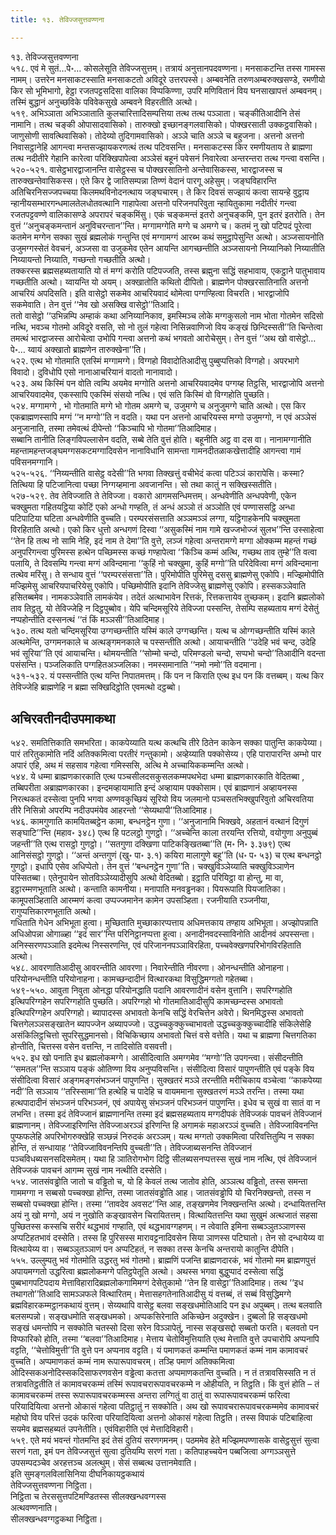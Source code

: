 ```yaml
---
title: १३. तेविज्जसुत्तवण्णना

---
```

१३. तेविज्जसुत्तवण्णना  
५१८. एवं मे सुतं…पे॰… कोसलेसूति तेविज्जसुत्तम्। तत्रायं अनुत्तानपदवण्णना। मनसाकटन्ति तस्स गामस्स नामम्। उत्तरेन मनसाकटस्साति मनसाकटतो अविदूरे उत्तरपस्से। अम्बवनेति तरुणअम्बरुक्खसण्डे, रमणीयो किर सो भूमिभागो, हेट्ठा रजतपट्टसदिसा वालिका विप्पकिण्णा, उपरि मणिवितानं विय घनसाखापत्तं अम्बवनम्। तस्मिं बुद्धानं अनुच्छविके पविवेकसुखे अम्बवने विहरतीति अत्थो।  
५१९. अभिञ्ञाता अभिञ्ञाताति कुलचारित्तादिसम्पत्तिया तत्थ तत्थ पञ्ञाता। चङ्कीतिआदीनि तेसं नामानि। तत्थ चङ्की ओपासादवासिको। तारुक्खो इच्छानङ्गलवासिको। पोक्खरसाती उक्कट्ठवासिको। जाणुसोणी सावत्थिवासिको। तोदेय्यो तुदिगामवासिको। अञ्ञे चाति अञ्ञे च बहुजना। अत्तनो अत्तनो निवासट्ठानेहि आगन्त्वा मन्तसज्झायकरणत्थं तत्थ पटिवसन्ति। मनसाकटस्स किर रमणीयताय ते ब्राह्मणा तत्थ नदीतीरे गेहानि कारेत्वा परिक्खिपापेत्वा अञ्ञेसं बहूनं पवेसनं निवारेत्वा अन्तरन्तरा तत्थ गन्त्वा वसन्ति।  
५२०-५२१. वासेट्ठभारद्वाजानन्ति वासेट्ठस्स च पोक्खरसातिनो अन्तेवासिकस्स, भारद्वाजस्स च तारुक्खन्तेवासिकस्स। एते किर द्वे जातिसम्पन्ना तिण्णं वेदानं पारगू अहेसुम्। जङ्घविहारन्ति अतिचिरनिसज्जपच्चया किलमथविनोदनत्थाय जङ्घचारम्। ते किर दिवसं सज्झायं कत्वा सायन्हे वुट्ठाय न्हानीयसम्भारगन्धमालतेलधोतवत्थानि गाहापेत्वा अत्तनो परिजनपरिवुता न्हायितुकामा नदीतीरं गन्त्वा रजतपट्टवण्णे वालिकासण्डे अपरापरं चङ्कमिंसु। एकं चङ्कमन्तं इतरो अनुचङ्कमि, पुन इतरं इतरोति। तेन वुत्तं ‘‘अनुचङ्कमन्तानं अनुविचरन्तान’’न्ति। मग्गामग्गेति मग्गे च अमग्गे च। कतमं नु खो पटिपदं पूरेत्वा कतमेन मग्गेन सक्का सुखं ब्रह्मलोकं गन्तुन्ति एवं मग्गामग्गं आरब्भ कथं समुट्ठापेसुन्ति अत्थो। अञ्जसायनोति उजुमग्गस्सेतं वेवचनं, अञ्जसा वा उजुकमेव एतेन आयन्ति आगच्छन्तीति अञ्जसायनो निय्यानिको निय्यातीति निय्यायन्तो निय्याति, गच्छन्तो गच्छतीति अत्थो।  
तक्करस्स ब्रह्मसहब्यतायाति यो तं मग्गं करोति पटिपज्जति, तस्स ब्रह्मुना सद्धिं सहभावाय, एकट्ठाने पातुभावाय गच्छतीति अत्थो। य्वायन्ति यो अयम्। अक्खातोति कथितो दीपितो। ब्राह्मणेन पोक्खरसातिनाति अत्तनो आचरियं अपदिसति। इति वासेट्ठो सकमेव आचरियवादं थोमेत्वा पग्गण्हित्वा विचरति। भारद्वाजोपि सकमेवाति। तेन वुत्तं ‘‘नेव खो असक्खि वासेट्ठो’’तिआदि।  
ततो वासेट्ठो ‘‘उभिन्नम्पि अम्हाकं कथा अनिय्यानिकाव, इमस्मिञ्च लोके मग्गकुसलो नाम भोता गोतमेन सदिसो नत्थि, भवञ्च गोतमो अविदूरे वसति, सो नो तुलं गहेत्वा निसिन्नवाणिजो विय कङ्खं छिन्दिस्सती’’ति चिन्तेत्वा तमत्थं भारद्वाजस्स आरोचेत्वा उभोपि गन्त्वा अत्तनो कथं भगवतो आरोचेसुम्। तेन वुत्तं ‘‘अथ खो वासेट्ठो…पे॰… य्वायं अक्खातो ब्राह्मणेन तारुक्खेना’’ति।  
५२२. एत्थ भो गोतमाति एतस्मिं मग्गामग्गे। विग्गहो विवादोतिआदीसु पुब्बुप्पत्तिको विग्गहो। अपरभागे विवादो। दुविधोपि एसो नानाआचरियानं वादतो नानावादो।  
५२३. अथ किस्मिं पन वोति त्वम्पि अयमेव मग्गोति अत्तनो आचरियवादमेव पग्गय्ह तिट्ठसि, भारद्वाजोपि अत्तनो आचरियवादमेव, एकस्सापि एकस्मिं संसयो नत्थि। एवं सति किस्मिं वो विग्गहोति पुच्छति।  
५२४. मग्गामग्गे , भो गोतमाति मग्गे भो गोतम अमग्गे च, उजुमग्गे च अनुजुमग्गे चाति अत्थो। एस किर एकब्राह्मणस्सापि मग्गं ‘‘न मग्गो’’ति न वदति। यथा पन अत्तनो आचरियस्स मग्गो उजुमग्गो, न एवं अञ्ञेसं अनुजानाति, तस्मा तमेवत्थं दीपेन्तो ‘‘किञ्चापि भो गोतमा’’तिआदिमाह।  
सब्बानि तानीति लिङ्गविपल्लासेन वदति, सब्बे तेति वुत्तं होति। बहूनीति अट्ठ वा दस वा। नानामग्गानीति महन्तामहन्तजङ्घमग्गसकटमग्गादिवसेन नानाविधानि सामन्ता गामनदीतळाकखेत्तादीहि आगन्त्वा गामं पविसनमग्गानि।  
५२५-५२६. ‘‘निय्यन्तीति वासेट्ठ वदेसी’’ति भगवा तिक्खत्तुं वचीभेदं कत्वा पटिञ्ञं कारापेसि। कस्मा? तित्थिया हि पटिजानित्वा पच्छा निग्गय्हमाना अवजानन्ति। सो तथा कातुं न सक्खिस्सतीति।  
५२७-५२९. तेव तेविज्जाति ते तेविज्जा। वकारो आगमसन्धिमत्तम्। अन्धवेणीति अन्धपवेणी, एकेन चक्खुमता गहितयट्ठिया कोटिं एको अन्धो गण्हति, तं अन्धं अञ्ञो तं अञ्ञोति एवं पण्णाससट्ठि अन्धा पटिपाटिया घटिता अन्धवेणीति वुच्चति। परम्परसंसत्ताति अञ्ञमञ्ञं लग्गा, यट्ठिगाहकेनपि चक्खुमता विरहिताति अत्थो। एको किर धुत्तो अन्धगणं दिस्वा ‘‘असुकस्मिं नाम गामे खज्जभोज्जं सुलभ’’न्ति उस्साहेत्वा ‘‘तेन हि तत्थ नो सामि नेहि, इदं नाम ते देमा’’ति वुत्ते, लञ्जं गहेत्वा अन्तरामग्गे मग्गा ओक्कम्म महन्तं गच्छं अनुपरिगन्त्वा पुरिमस्स हत्थेन पच्छिमस्स कच्छं गण्हापेत्वा ‘‘किञ्चि कम्मं अत्थि, गच्छथ ताव तुम्हे’’ति वत्वा पलायि, ते दिवसम्पि गन्त्वा मग्गं अविन्दमाना ‘‘कुहिं नो चक्खुमा, कुहिं मग्गो’’ति परिदेवित्वा मग्गं अविन्दमाना तत्थेव मरिंसु। ते सन्धाय वुत्तं ‘‘परम्परसंसत्ता’’ति। पुरिमोपीति पुरिमेसु दससु ब्राह्मणेसु एकोपि। मज्झिमोपीति मज्झिमेसु आचरियपाचरियेसु एकोपि। पच्छिमोपीति इदानि तेविज्जेसु ब्राह्मणेसु एकोपि। हस्सकञ्ञेवाति हसितब्बमेव। नामकञ्ञेवाति लामकंयेव। तदेतं अत्थाभावेन रित्तकं, रित्तकत्तायेव तुच्छकम्। इदानि ब्रह्मलोको ताव तिट्ठतु, यो तेविज्जेहि न दिट्ठपुब्बोव। येपि चन्दिमसूरिये तेविज्जा पस्सन्ति, तेसम्पि सहब्यताय मग्गं देसेतुं नप्पहोन्तीति दस्सनत्थं ‘‘तं किं मञ्ञसी’’तिआदिमाह।  
५३०. तत्थ यतो चन्दिमसूरिया उग्गच्छन्तीति यस्मिं काले उग्गच्छन्ति। यत्थ च ओग्गच्छन्तीति यस्मिं काले अत्थमेन्ति, उग्गमनकाले च अत्थङ्गमनकाले च पस्सन्तीति अत्थो। आयाचन्तीति ‘‘उदेहि भवं चन्द, उदेहि भवं सूरिया’’ति एवं आयाचन्ति। थोमयन्तीति ‘‘सोम्मो चन्दो, परिमण्डलो चन्दो, सप्पभो चन्दो’’तिआदीनि वदन्ता पसंसन्ति। पञ्जलिकाति पग्गहितअञ्जलिका। नमस्समानाति ‘‘नमो नमो’’ति वदमाना।  
५३१-५३२. यं पस्सन्तीति एत्थ यन्ति निपातमत्तम्। किं पन न किराति एत्थ इध पन किं वत्तब्बम्। यत्थ किर तेविज्जेहि ब्राह्मणेहि न ब्रह्मा सक्खिदिट्ठोति एवमत्थो दट्ठब्बो।  


## अचिरवतीनदीउपमाकथा

५४२. समतित्तिकाति समभरिता। काकपेय्याति यत्थ कत्थचि तीरे ठितेन काकेन सक्का पातुन्ति काकपेय्या। पारं तरितुकामोति नदिं अतिक्कमित्वा परतीरं गन्तुकामो। अव्हेय्याति पक्कोसेय्य। एहि पारापारन्ति अम्भो पार अपारं एहि, अथ मं सहसाव गहेत्वा गमिस्ससि, अत्थि मे अच्चायिककम्मन्ति अत्थो।  
५४४. ये धम्मा ब्राह्मणकारकाति एत्थ पञ्चसीलदसकुसलकम्मपथभेदा धम्मा ब्राह्मणकारकाति वेदितब्बा , तब्बिपरीता अब्राह्मणकारका। इन्दमव्हायामाति इन्दं अव्हायाम पक्कोसाम। एवं ब्राह्मणानं अव्हायनस्स निरत्थकतं दस्सेत्वा पुनपि भगवा अण्णवकुच्छियं सूरियो विय जलमानो पञ्चसतभिक्खुपरिवुतो अचिरवतिया तीरे निसिन्नो अपरम्पि नदीउपमंयेव आहरन्तो ‘‘सेय्यथापी’’तिआदिमाह।  
५४६. कामगुणाति कामयितब्बट्ठेन कामा, बन्धनट्ठेन गुणा। ‘‘अनुजानामि भिक्खवे, अहतानं वत्थानं दिगुणं सङ्घाटि’’न्ति (महाव॰ ३४८) एत्थ हि पटलट्ठो गुणट्ठो। ‘‘अच्चेन्ति काला तरयन्ति रत्तियो, वयोगुणा अनुपुब्बं जहन्ती’’ति एत्थ रासट्ठो गुणट्ठो। ‘‘सतगुणा दक्खिणा पाटिकङ्खितब्बा’’ति (म॰ नि॰ ३.३७९) एत्थ आनिसंसट्ठो गुणट्ठो। ‘‘अन्तं अन्तगुणं (खु॰ पा॰ ३.१) कयिरा मालागुणे बहू’’ति (ध॰ प॰ ५३) च एत्थ बन्धनट्ठो गुणट्ठो। इधापि एसेव अधिप्पेतो। तेन वुत्तं ‘‘बन्धनट्ठेन गुणा’’ति। चक्खुविञ्ञेय्याति चक्खुविञ्ञाणेन पस्सितब्बा। एतेनुपायेन सोतविञ्ञेय्यादीसुपि अत्थो वेदितब्बो। इट्ठाति परियिट्ठा वा होन्तु, मा वा, इट्ठारम्मणभूताति अत्थो। कन्ताति कामनीया। मनापाति मनवड्ढनका। पियरूपाति पियजातिका। कामूपसञ्हिताति आरम्मणं कत्वा उप्पज्जमानेन कामेन उपसञ्हिता। रजनीयाति रञ्जनीया, रागुप्पत्तिकारणभूताति अत्थो।  
गधिताति गेधेन अभिभूता हुत्वा। मुच्छिताति मुच्छाकारप्पत्ताय अधिमत्तकाय तण्हाय अभिभूता। अज्झोपन्नाति अधिओपन्ना ओगाळ्हा ‘‘इदं सार’’न्ति परिनिट्ठानप्पत्ता हुत्वा। अनादीनवदस्साविनोति आदीनवं अपस्सन्ता। अनिस्सरणपञ्ञाति इदमेत्थ निस्सरणन्ति, एवं परिजाननपञ्ञाविरहिता, पच्चवेक्खणपरिभोगविरहिताति अत्थो।  
५४८. आवरणातिआदीसु आवरन्तीति आवरणा। निवारेन्तीति नीवरणा। ओनन्धन्तीति ओनाहना। परियोनन्धन्तीति परियोनाहना। कामच्छन्दादीनं वित्थारकथा विसुद्धिमग्गतो गहेतब्बा।  
५४९-५५०. आवुता निवुता ओनद्धा परियोनद्धाति पदानि आवरणादीनं वसेन वुत्तानि। सपरिग्गहोति इत्थिपरिग्गहेन सपरिग्गहोति पुच्छति। अपरिग्गहो भो गोतमातिआदीसुपि कामच्छन्दस्स अभावतो इत्थिपरिग्गहेन अपरिग्गहो। ब्यापादस्स अभावतो केनचि सद्धिं वेरचित्तेन अवेरो। थिनमिद्धस्स अभावतो चित्तगेलञ्ञसङ्खातेन ब्यापज्जेन अब्यापज्जो। उद्धच्चकुक्कुच्चाभावतो उद्धच्चकुक्कुच्चादीहि संकिलेसेहि असंकिलिट्ठचित्तो सुपरिसुद्धमानसो। विचिकिच्छाय अभावतो चित्तं वसे वत्तेति। यथा च ब्राह्मणा चित्तगतिका होन्तीति, चित्तस्स वसेन वत्तन्ति, न तादिसोति वसवत्ती।  
५५२. इध खो पनाति इध ब्रह्मलोकमग्गे। आसीदित्वाति अमग्गमेव ‘‘मग्गो’’ति उपगन्त्वा। संसीदन्तीति ‘‘समतल’’न्ति सञ्ञाय पङ्कं ओतिण्णा विय अनुप्पविसन्ति। संसीदित्वा विसारं पापुणन्तीति एवं पङ्के विय संसीदित्वा विसारं अङ्गमङ्गसंभञ्जनं पापुणन्ति। सुक्खतरं मञ्ञे तरन्तीति मरीचिकाय वञ्चेत्वा ‘‘काकपेय्या नदी’’ति सञ्ञाय ‘‘तरिस्सामा’’ति हत्थेहि च पादेहि च वायममाना सुक्खतरणं मञ्ञे तरन्ति। तस्मा यथा हत्थपादादीनं संभञ्जनं परिभञ्जनं, एवं अपायेसु संभञ्जनं परिभञ्जनं पापुणन्ति। इधेव च सुखं वा सातं वा न लभन्ति। तस्मा इदं तेविज्जानं ब्राह्मणानन्ति तस्मा इदं ब्रह्मसहब्यताय मग्गदीपकं तेविज्जकं पावचनं तेविज्जानं ब्राह्मणानम्। तेविज्जाइरिणन्ति तेविज्जाअरञ्ञं इरिणन्ति हि अगामकं महाअरञ्ञं वुच्चति। तेविज्जाविवनन्ति पुप्फफलेहि अपरिभोगरुक्खेहि सञ्छन्नं निरुदकं अरञ्ञम्। यत्थ मग्गतो उक्कमित्वा परिवत्तितुम्पि न सक्का होन्ति, तं सन्धायाह ‘‘तेविज्जाविवनन्तिपि वुच्चती’’ति। तेविज्जाब्यसनन्ति तेविज्जानं पञ्चविधब्यसनसदिसमेतम्। यथा हि ञातिरोगभोग दिट्ठि सीलब्यसनप्पत्तस्स सुखं नाम नत्थि, एवं तेविज्जानं तेविज्जकं पावचनं आगम्म सुखं नाम नत्थीति दस्सेति।  
५५४. जातसंवड्ढोति जातो च वड्ढितो च, यो हि केवलं तत्थ जातोव होति, अञ्ञत्थ वड्ढितो, तस्स समन्ता गाममग्गा न सब्बसो पच्चक्खा होन्ति, तस्मा जातसंवड्ढोति आह। जातसंवड्ढोपि यो चिरनिक्खन्तो, तस्स न सब्बसो पच्चक्खा होन्ति। तस्मा ‘‘तावदेव अवसट’’न्ति आह, तङ्खणमेव निक्खन्तन्ति अत्थो। दन्धायितत्तन्ति अयं नु खो मग्गो, अयं न नुखोति कङ्खावसेन चिरायितत्तम्। वित्थायितत्तन्ति यथा सुखुमं अत्थजातं सहसा पुच्छितस्स कस्सचि सरीरं थद्धभावं गण्हाति, एवं थद्धभावग्गहणम्। न त्वेवाति इमिना सब्बञ्ञुतञ्ञाणस्स अप्पटिहतभावं दस्सेति। तस्स हि पुरिसस्स मारावट्टनादिवसेन सिया ञाणस्स पटिघातो। तेन सो दन्धायेय्य वा वित्थायेय्य वा। सब्बञ्ञुतञ्ञाणं पन अप्पटिहतं, न सक्का तस्स केनचि अन्तरायो कातुन्ति दीपेति।  
५५५. उल्लुम्पतु भवं गोतमोति उद्धरतु भवं गोतमो। ब्राह्मणिं पजन्ति ब्राह्मणदारकं, भवं गोतमो मम ब्राह्मणपुत्तं अपायमग्गतो उद्धरित्वा ब्रह्मलोकमग्गे पतिट्ठपेतूति अत्थो। अथस्स भगवा बुद्धुप्पादं दस्सेत्वा सद्धिं पुब्बभागपटिपदाय मेत्ताविहारादिब्रह्मलोकगामिमग्गं देसेतुकामो ‘‘तेन हि वासेट्ठा’’तिआदिमाह। तत्थ ‘‘इध तथागतो’’तिआदि सामञ्ञफले वित्थारितम्। मेत्तासहगतेनातिआदीसु यं वत्तब्बं, तं सब्बं विसुद्धिमग्गे ब्रह्मविहारकम्मट्ठानकथायं वुत्तम्। सेय्यथापि वासेट्ठ बलवा सङ्खधमोतिआदि पन इध अपुब्बम्। तत्थ बलवाति बलसम्पन्नो। सङ्खधमोति सङ्खधमको। अप्पकसिरेनाति अकिच्छेन अदुक्खेन। दुब्बलो हि सङ्खधमो सङ्खं धमन्तोपि न सक्कोति चतस्सो दिसा सरेन विञ्ञापेतुं, नास्स सङ्खसद्दो सब्बतो फरति। बलवतो पन विप्फारिको होति, तस्मा ‘‘बलवा’’तिआदिमाह। मेत्ताय चेतोविमुत्तियाति एत्थ मेत्ताति वुत्ते उपचारोपि अप्पनापि वट्टति, ‘‘चेत्तोविमुत्ती’’ति वुत्ते पन अप्पनाव वट्टति। यं पमाणकतं कम्मन्ति पमाणकतं कम्मं नाम कामावचरं वुच्चति। अप्पमाणकतं कम्मं नाम रूपारूपावचरम्। तञ्हि पमाणं अतिक्कमित्वा ओदिस्सकअनोदिस्सकदिसाफरणवसेन वड्ढेत्वा कतत्ता अप्पमाणकतन्ति वुच्चति। न तं तत्रावसिस्सति न तं तत्रावतिट्ठतीति तं कामावचरकम्मं तस्मिं रूपावचरारूपावचरकम्मे न ओहीयति, न तिट्ठति। किं वुत्तं होति – तं कामावचरकम्मं तस्स रूपारूपावचरकम्मस्स अन्तरा लग्गितुं वा ठातुं वा रूपारूपावचरकम्मं फरित्वा परियादियित्वा अत्तनो ओकासं गहेत्वा पतिट्ठातुं न सक्कोति। अथ खो रूपावचरारूपावचरकम्ममेव कामावचरं महोघो विय परित्तं उदकं फरित्वा परियादियित्वा अत्तनो ओकासं गहेत्वा तिट्ठति। तस्स विपाकं पटिबाहित्वा सयमेव ब्रह्मसहब्यतं उपनेतीति। एवंविहारीति एवं मेत्तादिविहारी।  
५५९. एते मयं भवन्तं गोतमन्ति इदं तेसं दुतियं सरणगमनम्। पठममेव हेते मज्झिमपण्णासके वासेट्ठसुत्तं सुत्वा सरणं गता, इमं पन तेविज्जसुत्तं सुत्वा दुतियम्पि सरणं गता। कतिपाहच्चयेन पब्बजित्वा अग्गञ्ञसुत्ते उपसम्पदञ्चेव अरहत्तञ्च अलत्थुम्। सेसं सब्बत्थ उत्तानमेवाति।  
इति सुमङ्गलविलासिनिया दीघनिकायट्ठकथायं  
तेविज्जसुत्तवण्णना निट्ठिता।  
निट्ठिता च तेरससुत्तपटिमण्डितस्स सीलक्खन्धवग्गस्स  
अत्थवण्णनाति।  
सीलक्खन्धवग्गट्ठकथा निट्ठिता।  
